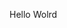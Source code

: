 Hello Wolrd










































































































































































































































































































































































































































































































































































































































































































































































































































































































































